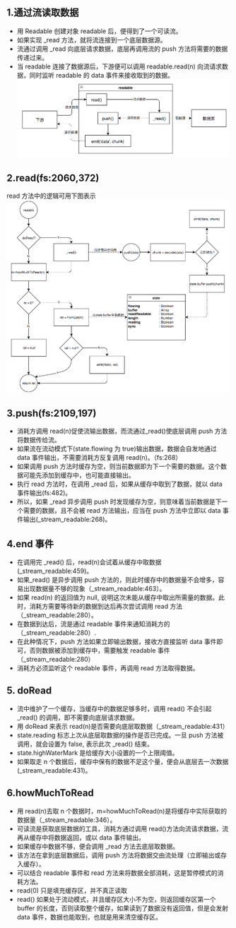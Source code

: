 ## 1.通过流读取数据

- 用 Readable 创建对象 readable 后，便得到了一个可读流。
- 如果实现 \_read 方法，就将流连接到一个底层数据源。
- 流通过调用 \_read 向底层请求数据，底层再调用流的 push 方法将需要的数据传递过来。
- 当 readable 连接了数据源后，下游便可以调用 readable.read(n) 向流请求数据，同时监听 readable 的 data 事件来接收取到的数据。
  ![](/public/images/stream-how-data-comes-out.png)

## 2.read(fs:2060,372)

read 方法中的逻辑可用下图表示
![](/public/images/stream-read.png)

## 3.push(fs:2109,197)

- 消耗方调用 read(n)促使流输出数据，而流通过\_read()使底层调用 push 方法将数据传给流。
- 如果流在流动模式下(state.flowing 为 true)输出数据，数据会自发地通过 data 事件输出，不需要消耗方反复调用 read(n)。（fs:268）
- 如果调用 push 方法时缓存为空，则当前数据即为下一个需要的数据。这个数据可能先添加到缓存中，也可能直接输出。
- 执行 read 方法时，在调用 \_read 后，如果从缓存中取到了数据，就以 data 事件输出(fs:482)。
- 所以，如果 \_read 异步调用 push 时发现缓存为空，则意味着当前数据是下一个需要的数据，且不会被 read 方法输出，应当在 push 方法中立即以 data 事件输出(\_stream_readable:268)。

## 4.end 事件

- 在调用完 \_read() 后，read(n)会试着从缓存中取数据(\_stream_readable:459)。
- 如果\_read() 是异步调用 push 方法的，则此时缓存中的数据量不会增多，容易出现数据量不够的现象（\_stream_readable:463）。
- 如果 read(n) 的返回值为 null, 说明这次未能从缓存中取出所需量的数据。此时，消耗方需要等待新的数据到达后再次尝试调用 read 方法（\_stream_readable:280）。
- 在数据到达后，流是通过 readable 事件来通知消耗方的（\_stream_readable:280）.
- 在此种情况下，push 方法如果立即输出数据，接收方直接监听 data 事件即可，否则数据被添加到缓存中，需要触发 readable 事件（\_stream_readable:280）
- 消耗方必须监听这个 readable 事件，再调用 read 方法取得数据。

## 5. doRead

- 流中维护了一个缓存，当缓存中的数据足够多时，调用 read() 不会引起\_read() 的调用，即不需要向底层请求数据。
- 用 doRead 来表示 read(n)是否需要向底层取数据（\_stream_readable:431）
- state.reading 标志上次从底层取数据的操作是否已完成。一旦 push 方法被调用，就会设置为 false, 表示此次 \_read() 结束。
- state.highWaterMark 是给缓存大小设置的一个上限阈值。
- 如果取走 n 个数据后，缓存中保有的数据不足这个量，便会从底层去一次数据(\_stream_readable:431)。

## 6.howMuchToRead

- 用 read(n)去取 n 个数据时，m=howMuchToRead(n)是将缓存中实际获取的数据量（\_stream_readable:346）。
- 可读流是获取底层数据的工具，消耗方通过调用 read()方法向流请求数据，流再从缓存中将数据返回，或以 data 事件输出。
- 如果缓存中数据不够，便会调用 \_read 方法去底层取数据。
- 该方法在拿到底层数据后，调用 push 方法将数据交由流处理（立即输出或存入缓存）。
- 可以结合 readable 事件和 read 方法来将数据全部消耗，这是暂停模式的消耗方法。
- read(0) 只是填充缓存区，并不真正读取
- read() 如果处于流动模式，并且缓存区大小不为空，则返回缓存区第一个 buffer 的长度，否则读取整个缓存，如果读到了数据没有返回值，但是会发射 data 事件，数据也能取到，也就是用来清空缓存区。
